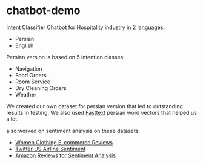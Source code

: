 # chatbot-demo
Intent Classifier Chatbot for Hospitality industry in 2 languages:

* Persian
* English

Persian version is based on 5 intention classes:

* Navigation
* Food Orders
* Room Service
* Dry Cleaning Orders
* Weather

We created our own dataset for persian version that led to outstanding results in testing. We also used [Fasttext](https://fasttext.cc/docs/en/english-vectors.html) persian word vectors that helped us a lot.

also worked on sentiment analysis on these datasets:

* [Women Clothing E-commerce Reviews](https://www.kaggle.com/s156991/women-clothing-ecommerce-reviews)
* [Twitter US Airline Sentiment](https://www.kaggle.com/crowdflower/twitter-airline-sentiment)
* [Amazon Reviews for Sentiment Analysis](https://www.kaggle.com/bittlingmayer/amazonreviews)
